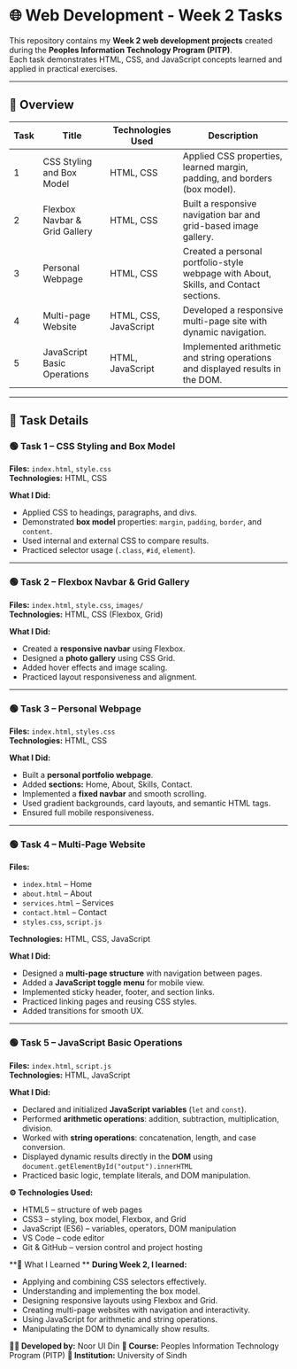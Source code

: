 # 🌐 Web Development - Week 2 Tasks

This repository contains my **Week 2 web development projects** created during the **Peoples Information Technology Program (PITP)**.  
Each task demonstrates HTML, CSS, and JavaScript concepts learned and applied in practical exercises.

---

## 📘 Overview

| Task | Title | Technologies Used | Description |
|------|--------|-------------------|--------------|
| 1 | CSS Styling and Box Model | HTML, CSS | Applied CSS properties, learned margin, padding, and borders (box model). |
| 2 | Flexbox Navbar & Grid Gallery | HTML, CSS | Built a responsive navigation bar and grid-based image gallery. |
| 3 | Personal Webpage | HTML, CSS | Created a personal portfolio-style webpage with About, Skills, and Contact sections. |
| 4 | Multi-page Website | HTML, CSS, JavaScript | Developed a responsive multi-page site with dynamic navigation. |
| 5 | JavaScript Basic Operations | HTML, JavaScript | Implemented arithmetic and string operations and displayed results in the DOM. |

---

## 🧩 Task Details

### 🟢 **Task 1 – CSS Styling and Box Model**
**Files:** `index.html`, `style.css`  
**Technologies:** HTML, CSS  

**What I Did:**
- Applied CSS to headings, paragraphs, and divs.  
- Demonstrated **box model** properties: `margin`, `padding`, `border`, and `content`.  
- Used internal and external CSS to compare results.  
- Practiced selector usage (`.class`, `#id`, `element`).

---

### 🟢 **Task 2 – Flexbox Navbar & Grid Gallery**
**Files:** `index.html`, `style.css`, `images/`  
**Technologies:** HTML, CSS (Flexbox, Grid)  

**What I Did:**
- Created a **responsive navbar** using Flexbox.  
- Designed a **photo gallery** using CSS Grid.  
- Added hover effects and image scaling.  
- Practiced layout responsiveness and alignment.

---

### 🟢 **Task 3 – Personal Webpage**
**Files:** `index.html`, `styles.css`  
**Technologies:** HTML, CSS  

**What I Did:**
- Built a **personal portfolio webpage**.  
- Added **sections:** Home, About, Skills, Contact.  
- Implemented a **fixed navbar** and smooth scrolling.  
- Used gradient backgrounds, card layouts, and semantic HTML tags.  
- Ensured full mobile responsiveness.

---

### 🟢 **Task 4 – Multi-Page Website**
**Files:**  
- `index.html` – Home  
- `about.html` – About  
- `services.html` – Services  
- `contact.html` – Contact  
- `styles.css`, `script.js`  

**Technologies:** HTML, CSS, JavaScript  

**What I Did:**
- Designed a **multi-page structure** with navigation between pages.  
- Added a **JavaScript toggle menu** for mobile view.  
- Implemented sticky header, footer, and section links.  
- Practiced linking pages and reusing CSS styles.  
- Added transitions for smooth UX.

---

### 🟢 **Task 5 – JavaScript Basic Operations**
**Files:** `index.html`, `script.js`  
**Technologies:** HTML, JavaScript  

**What I Did:**
- Declared and initialized **JavaScript variables** (`let` and `const`).  
- Performed **arithmetic operations**: addition, subtraction, multiplication, division.  
- Worked with **string operations**: concatenation, length, and case conversion.  
- Displayed dynamic results directly in the **DOM** using  
  `document.getElementById("output").innerHTML`
- Practiced basic logic, template literals, and DOM manipulation.

**⚙️ Technologies Used:**
- HTML5 – structure of web pages
- CSS3 – styling, box model, Flexbox, and Grid
- JavaScript (ES6) – variables, operators, DOM manipulation
- VS Code – code editor
- Git & GitHub – version control and project hosting

**🏁 What I Learned **
**During Week 2, I learned:**

- Applying and combining CSS selectors effectively.
- Understanding and implementing the box model.
- Designing responsive layouts using Flexbox and Grid.
- Creating multi-page websites with navigation and interactivity.
- Using JavaScript for arithmetic and string operations.
- Manipulating the DOM to dynamically show results.

**👩‍💻 Developed by:** Noor Ul Din
**📅 Course:** Peoples Information Technology Program (PITP)
**🏫 Institution:** University of Sindh


  
